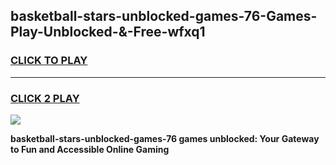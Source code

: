 
## basketball-stars-unblocked-games-76-Games-Play-Unblocked-&-Free-wfxq1
<h3>
<a href="https://premium76.site?title=basketball-stars-unblocked-games-76&ref=24A">CLICK TO PLAY</a></h3>
<hr>

<h3>
<a href="https://premium76.site?title=basketball-stars-unblocked-games-76&ref=24A">CLICK 2 PLAY</a>
  
</h3>

<a href="https://premium76.site?title=basketball-stars-unblocked-games-76&ref=24A"><img src="https://clearcache.store/games.png"></a>


**basketball-stars-unblocked-games-76 games unblocked: Your Gateway to Fun and Accessible Online Gaming**
